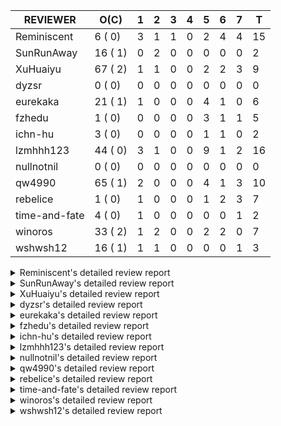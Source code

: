 |   REVIEWER    |  O(C)   | 1 | 2 | 3 | 4 | 5 | 6 | 7 | T  |
|---------------|---------|---|---|---|---|---|---|---|----|
| Reminiscent   |  6 ( 0) | 3 | 1 | 1 | 0 | 2 | 4 | 4 | 15 |
| SunRunAway    | 16 ( 1) | 0 | 2 | 0 | 0 | 0 | 0 | 0 |  2 |
| XuHuaiyu      | 67 ( 2) | 1 | 1 | 0 | 0 | 2 | 2 | 3 |  9 |
| dyzsr         |  0 ( 0) | 0 | 0 | 0 | 0 | 0 | 0 | 0 |  0 |
| eurekaka      | 21 ( 1) | 1 | 0 | 0 | 0 | 4 | 1 | 0 |  6 |
| fzhedu        |  1 ( 0) | 0 | 0 | 0 | 0 | 3 | 1 | 1 |  5 |
| ichn-hu       |  3 ( 0) | 0 | 0 | 0 | 0 | 1 | 1 | 0 |  2 |
| lzmhhh123     | 44 ( 0) | 3 | 1 | 0 | 0 | 9 | 1 | 2 | 16 |
| nullnotnil    |  0 ( 0) | 0 | 0 | 0 | 0 | 0 | 0 | 0 |  0 |
| qw4990        | 65 ( 1) | 2 | 0 | 0 | 0 | 4 | 1 | 3 | 10 |
| rebelice      |  1 ( 0) | 1 | 0 | 0 | 0 | 1 | 2 | 3 |  7 |
| time-and-fate |  4 ( 0) | 1 | 0 | 0 | 0 | 0 | 0 | 1 |  2 |
| winoros       | 33 ( 2) | 1 | 2 | 0 | 0 | 2 | 2 | 0 |  7 |
| wshwsh12      | 16 ( 1) | 1 | 1 | 0 | 0 | 0 | 0 | 1 |  3 |


<details> 
  <summary>Reminiscent's detailed review report</summary> 

## To Be Reviewed

|    REPO    |                                                                     PR                                                                      | C | LASTED |
|------------|---------------------------------------------------------------------------------------------------------------------------------------------|---|--------|
| tidb/21896 | [planner: fix union doesn't handle collate correctly (#21854)](https://github.com/pingcap/tidb/pull/21896)                                  |   | 85d19h |
| tidb/22354 | [planner: do not cache prepared plan if optimization depends on mutable constant (#22349)](https://github.com/pingcap/tidb/pull/22354)      |   | 63d23h |
| tidb/23074 | [planner: fix range partition prune bug for IN expr (#22894) (#22938)](https://github.com/pingcap/tidb/pull/23074)                          |   | 13d17h |
| tidb/23283 | [util: optimize the performance of restore with db (#22910)](https://github.com/pingcap/tidb/pull/23283)                                    |   | 4d17h  |
| tidb/23293 | [planner: fix the bug that wrong collation is used when try fast path for enum or set (#23217)](https://github.com/pingcap/tidb/pull/23293) |   | 4d14h  |
| tidb/23349 | [*: hide `index-usage-sync-lease` config](https://github.com/pingcap/tidb/pull/23349)                                                       |   | 17h    |


## Reviewed in Last 7 Days

|    REPO    |                                                                       PR                                                                        | C | D |   R    |
|------------|-------------------------------------------------------------------------------------------------------------------------------------------------|---|---|--------|
| tidb/23333 | [statistics: hide the `tidb_analyze_version` before it's GA (#23327)](https://github.com/pingcap/tidb/pull/23333)                               |   | 1 | 1h     |
| tidb/23328 | [planner: hide the switch of dynamic-pruning and global-stats (#23320)](https://github.com/pingcap/tidb/pull/23328)                             |   | 1 | 3h     |
| tidb/23327 | [statistics: hide the `tidb_analyze_version` before it's GA](https://github.com/pingcap/tidb/pull/23327)                                        |   | 1 | 6h     |
| tidb/23320 | [planner: hide the switch of dynamic-pruning and global-stats](https://github.com/pingcap/tidb/pull/23320)                                      |   | 2 | 0h     |
| tidb/23292 | [planner: fix the bug that wrong collation is used when try fast path for enum or set (#23217)](https://github.com/pingcap/tidb/pull/23292)     |   | 3 | 2d14h  |
| tidb/23217 | [planner: fix the bug that wrong collation is used when try fast path for enum or set](https://github.com/pingcap/tidb/pull/23217)              |   | 5 | 2d20h  |
| tidb/23265 | [statistics: add multi-column index test cases for global-statas](https://github.com/pingcap/tidb/pull/23265)                                   |   | 5 | 17h    |
| tidb/22910 | [util: optimize the performance of restore with db](https://github.com/pingcap/tidb/pull/22910)                                                 |   | 6 | 15d0h  |
| tidb/23219 | [statistics: fix a case that auto-analyze is triggered outside its time range (#23214)](https://github.com/pingcap/tidb/pull/23219)             |   | 6 | 1d16h  |
| tidb/23231 | [statistics: add a test case which builds global-stats on different versions of partition-stats](https://github.com/pingcap/tidb/pull/23231)    |   | 6 | 22h    |
| tidb/22914 | [partition: fix hash partition with not between condition get wrong result](https://github.com/pingcap/tidb/pull/22914)                         |   | 6 | 14d18h |
| tidb/23242 | [planner: fix a panic caused by unmatched FieldNames and ColsInfo in partition pruning](https://github.com/pingcap/tidb/pull/23242)             |   | 7 | 14h    |
| tidb/23240 | [config: disable prepare plan cache by default](https://github.com/pingcap/tidb/pull/23240)                                                     |   | 7 | 16h    |
| tidb/23226 | [server: remove unstable tiflash fallback testcase](https://github.com/pingcap/tidb/pull/23226)                                                 |   | 7 | 4h     |
| tidb/23228 | [statistics: update the count and modify variables of global-stats as well when dumping delta info](https://github.com/pingcap/tidb/pull/23228) |   | 7 | 1h     |


</details> 


<details> 
  <summary>SunRunAway's detailed review report</summary> 

## To Be Reviewed

|    REPO    |                                                                  PR                                                                   | C | LASTED  |
|------------|---------------------------------------------------------------------------------------------------------------------------------------|---|---------|
| tidb/19178 | [executor: Refactor probe channel](https://github.com/pingcap/tidb/pull/19178)                                                        |   | 215d16h |
| tidb/19347 | [executor: support new syntax `create/drop binding for digest` for tidb dashboard usage](https://github.com/pingcap/tidb/pull/19347)  |   | 207d23h |
| tidb/19807 | [executor: parallel evaluation for hash aggregate distinct](https://github.com/pingcap/tidb/pull/19807)                               |   | 193d11h |
| tidb/19900 | [executor: enable inline projection for sort&topN](https://github.com/pingcap/tidb/pull/19900)                                        | Y | 188d18h |
| tidb/20140 | [expressions: Support `bin-to-uuid` and `uuid-to-bin`](https://github.com/pingcap/tidb/pull/20140)                                    |   | 175d22h |
| tidb/20765 | [planner: support stable result mode](https://github.com/pingcap/tidb/pull/20765)                                                     |   | 134d17h |
| tidb/21207 | [planner: fix the inappropriate out-of-range range estimation rule](https://github.com/pingcap/tidb/pull/21207)                       |   | 113d19h |
| tidb/21834 | [planner: enhanced index range calculation plan](https://github.com/pingcap/tidb/pull/21834)                                          |   | 90d18h  |
| tidb/21876 | [planner: bypass the DNF restriction if index merge hint is specified (#20799)](https://github.com/pingcap/tidb/pull/21876)           |   | 88d19h  |
| tidb/21878 | [planner: do not push down lock to pointGet/bacthPointGet when selection exists](https://github.com/pingcap/tidb/pull/21878)          |   | 88d18h  |
| tidb/21956 | [planner/preprocessor: disallow into-outfile clause in some place](https://github.com/pingcap/tidb/pull/21956)                        |   | 83d23h  |
| tidb/22026 | [expression: separated arithmeticPlusIntSig](https://github.com/pingcap/tidb/pull/22026)                                              |   | 81d20h  |
| tidb/22114 | [test: fix globalkilltest (#21987)](https://github.com/pingcap/tidb/pull/22114)                                                       |   | 76d12h  |
| tidb/22217 | [*: rewrite origin SQL with default DB for SQL bindings (#21275)](https://github.com/pingcap/tidb/pull/22217)                         |   | 69d17h  |
| tidb/22365 | [planner: check index valid while forUpdateRead (#22152)](https://github.com/pingcap/tidb/pull/22365)                                 |   | 63d19h  |
| tidb/22379 | [[experiment] executor: allow aggregation to spill disk when running out of memory quota](https://github.com/pingcap/tidb/pull/22379) |   | 62d19h  |


## Reviewed in Last 7 Days

|    REPO    |                                             PR                                              | C | D |   R   |
|------------|---------------------------------------------------------------------------------------------|---|---|-------|
| tidb/23224 | [docs: Add Proposal for dynamic privileges](https://github.com/pingcap/tidb/pull/23224)     |   | 2 | 5d15h |
| tidb/23223 | [docs: add proposal for Security Enhanced Mode](https://github.com/pingcap/tidb/pull/23223) |   | 2 | 5d7h  |


</details> 


<details> 
  <summary>XuHuaiyu's detailed review report</summary> 

## To Be Reviewed

|     REPO     |                                                                              PR                                                                               | C | LASTED  |
|--------------|---------------------------------------------------------------------------------------------------------------------------------------------------------------|---|---------|
| docs-cn/5619 | [Update data-type-date-and-time.md](https://github.com/pingcap/docs-cn/pull/5619)                                                                             |   | 18d16h  |
| tidb/19900   | [executor: enable inline projection for sort&topN](https://github.com/pingcap/tidb/pull/19900)                                                                | Y | 188d18h |
| docs-cn/5671 | [tidb: Add time format description](https://github.com/pingcap/docs-cn/pull/5671)                                                                             |   | 12d11h  |
| tidb/19957   | [executor: add builtin aggregate function `json_arrayagg`](https://github.com/pingcap/tidb/pull/19957)                                                        | Y | 186d14h |
| tidb/20140   | [expressions: Support `bin-to-uuid` and `uuid-to-bin`](https://github.com/pingcap/tidb/pull/20140)                                                            |   | 175d22h |
| tidb/20311   | [expression: fix overflow error when convert bit to int64 (#20266)](https://github.com/pingcap/tidb/pull/20311)                                               |   | 167d21h |
| tidb/20790   | [collation: add pinyin collation for chinese charset support](https://github.com/pingcap/tidb/pull/20790)                                                     |   | 133d20h |
| tidb/20905   | [planner: fix statement-optimize not work in `TryFastPlan`](https://github.com/pingcap/tidb/pull/20905)                                                       |   | 130d17h |
| tidb/20972   | [expression: POC implementation of Vitess hashing algorithm.](https://github.com/pingcap/tidb/pull/20972)                                                     |   | 126d1h  |
| tidb/21064   | [planner, executor: fix cast not check error](https://github.com/pingcap/tidb/pull/21064)                                                                     |   | 121d8h  |
| tidb/21149   | [executor:Add runtime stat for IndexMergeReaderExecutor (#20653)](https://github.com/pingcap/tidb/pull/21149)                                                 |   | 117d14h |
| tidb/21228   | [executor: return the result immediately when combining LIMIT row_count with DISTINCT](https://github.com/pingcap/tidb/pull/21228)                            |   | 113d13h |
| tidb/21304   | [executor: Add the HashAggExec runtime information (#20577)](https://github.com/pingcap/tidb/pull/21304)                                                      |   | 111d12h |
| tidb/21334   | [*: make rollback work on user-defined variables](https://github.com/pingcap/tidb/pull/21334)                                                                 |   | 110d14h |
| tidb/21401   | [expression: incompatibility with MySQL for ADDTIME()](https://github.com/pingcap/tidb/pull/21401)                                                            |   | 106d11h |
| tidb/21476   | [planner: check for decimal format in cast expr (#20836)](https://github.com/pingcap/tidb/pull/21476)                                                         |   | 103d15h |
| tidb/21536   | [executor: add slow-log file meta cache to avoid repeat read file meta information](https://github.com/pingcap/tidb/pull/21536)                               |   | 99d15h  |
| tidb/21564   | [ddl: fix Incorrect behavior of NO_ZERO_DATE when altering table](https://github.com/pingcap/tidb/pull/21564)                                                 |   | 98d15h  |
| tidb/21853   | [expression: fix compatibility behaviors in time_format with MySQL (#21559)](https://github.com/pingcap/tidb/pull/21853)                                      |   | 89d19h  |
| tidb/21896   | [planner: fix union doesn't handle collate correctly (#21854)](https://github.com/pingcap/tidb/pull/21896)                                                    |   | 85d19h  |
| tidb/22131   | [privilege: remove leading and trailing space when create user and role](https://github.com/pingcap/tidb/pull/22131)                                          |   | 75d19h  |
| tidb/22149   | [session: set process info before building plan (#22101)](https://github.com/pingcap/tidb/pull/22149)                                                         |   | 71d19h  |
| tidb/22163   | [expression: separated arithmeticMinusIntSig](https://github.com/pingcap/tidb/pull/22163)                                                                     |   | 71d13h  |
| tidb/22186   | [executor: fix select into outfile with year type column has no data (#22175)](https://github.com/pingcap/tidb/pull/22186)                                    |   | 70d16h  |
| tidb/22294   | [planner, table: optimize the list partition pruner for range query](https://github.com/pingcap/tidb/pull/22294)                                              |   | 67d20h  |
| tidb/22307   | [ddl: fix update can see columns not public](https://github.com/pingcap/tidb/pull/22307)                                                                      |   | 67d16h  |
| tidb/22381   | [planner: check schema stale for plan cache when forUpdateRead](https://github.com/pingcap/tidb/pull/22381)                                                   |   | 62d14h  |
| tidb/22616   | [expression: from_unixtime accept 64-bit integers](https://github.com/pingcap/tidb/pull/22616)                                                                |   | 46d23h  |
| tidb/22617   | [metrics: fix wrong bucket name of coprocessor cache (#22454)](https://github.com/pingcap/tidb/pull/22617)                                                    |   | 46d23h  |
| tidb/22624   | [ planner: not pruning column used by union scan condition (#21640)](https://github.com/pingcap/tidb/pull/22624)                                              |   | 46d17h  |
| tidb/22631   | [executor: refine window processor](https://github.com/pingcap/tidb/pull/22631)                                                                               |   | 44d23h  |
| tidb/22696   | [expression: enable arithmetic Mod push down](https://github.com/pingcap/tidb/pull/22696)                                                                     |   | 41d17h  |
| tidb/22711   | [executor: Fix inline schema name](https://github.com/pingcap/tidb/pull/22711)                                                                                |   | 41d11h  |
| tidb/22722   | [planner, errno: make error code of ErrMixOfGroupFuncAndFields consistent with MySQL](https://github.com/pingcap/tidb/pull/22722)                             |   | 40d20h  |
| tidb/22814   | [expression: fix enum and set type expression in where clause (#22785)](https://github.com/pingcap/tidb/pull/22814)                                           |   | 25d19h  |
| tidb/22815   | [expression: fix enum and set type expression in where clause (#22785)](https://github.com/pingcap/tidb/pull/22815)                                           |   | 25d19h  |
| tidb/22844   | [expression: do not adjust int when it is null and compared year (#22821)](https://github.com/pingcap/tidb/pull/22844)                                        |   | 24d19h  |
| tidb/22914   | [partition: fix hash partition with not between condition get wrong result](https://github.com/pingcap/tidb/pull/22914)                                       |   | 20d18h  |
| tidb/22926   | [expression: add overflow check in multiplyInt](https://github.com/pingcap/tidb/pull/22926)                                                                   |   | 20d13h  |
| tidb/23012   | [executor: fix affected rows of ddls and complete uint tests](https://github.com/pingcap/tidb/pull/23012)                                                     |   | 16d16h  |
| tidb/23104   | [executor: fix wrong key range of index scan when filter is comparing year column with NULL (#23079)](https://github.com/pingcap/tidb/pull/23104)             |   | 12d18h  |
| tidb/23105   | [executor: fix wrong key range of index scan when filter is comparing year column with NULL (#23079)](https://github.com/pingcap/tidb/pull/23105)             |   | 12d18h  |
| tidb/23111   | [executor: fix linter --enable=deadcode check error in executor(#22979)](https://github.com/pingcap/tidb/pull/23111)                                          |   | 12d17h  |
| tidb/23128   | [statistics: refactor the statistics package use the RestrictedSQLExecutor API (#22636)](https://github.com/pingcap/tidb/pull/23128)                          |   | 11d22h  |
| tidb/23152   | [expression: fix wrong error info (#22760)](https://github.com/pingcap/tidb/pull/23152)                                                                       |   | 9d14h   |
| tidb/23191   | [planner/core: convert decimal type for mpp join before shuffling.](https://github.com/pingcap/tidb/pull/23191)                                               |   | 7d19h   |
| tidb/23196   | [types: fix the bug about the wrong query result for decimal type  (#22507)](https://github.com/pingcap/tidb/pull/23196)                                      |   | 7d18h   |
| tidb/23210   | [planner: fixed a bug that prevented SPM from taking effect (#23197)](https://github.com/pingcap/tidb/pull/23210)                                             |   | 7d16h   |
| tidb/23220   | [Release 4.0](https://github.com/pingcap/tidb/pull/23220)                                                                                                     |   | 7d11h   |
| tidb/23227   | [executor: hash join out of index panic when enum column value is zero (#23162)](https://github.com/pingcap/tidb/pull/23227)                                  |   | 6d22h   |
| tidb/23233   | [planner: fix incorrect duration between compare (#22830)](https://github.com/pingcap/tidb/pull/23233)                                                        |   | 6d18h   |
| tidb/23234   | [planner: fix incorrect duration between compare (#22830)](https://github.com/pingcap/tidb/pull/23234)                                                        |   | 6d18h   |
| tidb/23245   | [*: Add security enhanced mode as experimental](https://github.com/pingcap/tidb/pull/23245)                                                                   |   | 6d6h    |
| tidb/23257   | [executor: group_concat aggr panic when session.group_concat_max_len is small (#23131)](https://github.com/pingcap/tidb/pull/23257)                           |   | 5d18h   |
| tidb/23268   | [*: add infoschema client errors (#22382)](https://github.com/pingcap/tidb/pull/23268)                                                                        |   | 5d15h   |
| tidb/23278   | [executor: wrong result of nullif expr when used with is null expr. (#23170)](https://github.com/pingcap/tidb/pull/23278)                                     |   | 4d18h   |
| tidb/23285   | [executor, expression: fix the incorrect result of AVG function](https://github.com/pingcap/tidb/pull/23285)                                                  |   | 4d17h   |
| tidb/23295   | [util, types: don't let SPM be affected by charset (#23161)](https://github.com/pingcap/tidb/pull/23295)                                                      |   | 4d11h   |
| tidb/23332   | [excutor: fix the date precision of `builtinCastDurationAsStringSig.vecEvalString` #23314 #23286](https://github.com/pingcap/tidb/pull/23332)                 |   | 20h     |
| tidb/23335   | [expression: fix unexpected constant fold when year compare string (#23281)](https://github.com/pingcap/tidb/pull/23335)                                      |   | 19h     |
| tidb/23336   | [expression: fix unexpected constant fold when year compare string (#23281)](https://github.com/pingcap/tidb/pull/23336)                                      |   | 19h     |
| tidb/23337   | [expression: fix unexpected constant fold when year compare string (#23281)](https://github.com/pingcap/tidb/pull/23337)                                      |   | 19h     |
| tidb/23340   | [executor: fix unexpected NotNullFlag in case when expr ret type (#23102)](https://github.com/pingcap/tidb/pull/23340)                                        |   | 19h     |
| tidb/23347   | [planner: show cast type in EXPLAIN in coptask (#23123)](https://github.com/pingcap/tidb/pull/23347)                                                          |   | 18h     |
| tidb/23348   | [planner: show cast type in EXPLAIN in coptask (#23123)](https://github.com/pingcap/tidb/pull/23348)                                                          |   | 18h     |
| tidb/23350   | [util/stringutil, util/ranger, planner: use hierarchical separators to simplify the parsing for info of EXPLAIN ](https://github.com/pingcap/tidb/pull/23350) |   | 17h     |
| tidb/23361   | [*: add clustered index info in `show index from` stmt (#23329)](https://github.com/pingcap/tidb/pull/23361)                                                  |   | 14h     |


## Reviewed in Last 7 Days

|     REPO     |                                                                  PR                                                                   | C | D |   R    |
|--------------|---------------------------------------------------------------------------------------------------------------------------------------|---|---|--------|
| tidb/23339   | [expression: fix refine compare constant](https://github.com/pingcap/tidb/pull/23339)                                                 |   | 1 | 5h     |
| docs-cn/5620 | [Add details for Hexadecimal Literals](https://github.com/pingcap/docs-cn/pull/5620)                                                  |   | 2 | 16d22h |
| tidb/23161   | [util, types: don't let SPM be affected by charset](https://github.com/pingcap/tidb/pull/23161)                                       |   | 5 | 4d7h   |
| tidb/23184   | [*: hide the system variables `tidb_track_aggregate_memory_usage`](https://github.com/pingcap/tidb/pull/23184)                        |   | 5 | 3d3h   |
| docs-cn/5704 | [remove system variable `tidb_track_aggregate_memory_usage`](https://github.com/pingcap/docs-cn/pull/5704)                            |   | 6 | 23h    |
| tidb/23260   | [test: fix global kill e2e test](https://github.com/pingcap/tidb/pull/23260)                                                          |   | 6 | 0h     |
| tidb/22786   | [config: deprecate `tikv-client.copr-cache.enable` and invisible some copr-cache configs](https://github.com/pingcap/tidb/pull/22786) |   | 7 | 19d20h |
| docs-cn/5699 | [docs: remove some config fields for copr cache](https://github.com/pingcap/docs-cn/pull/5699)                                        |   | 7 | 0h     |
| tidb/22830   | [planner: fix incorrect duration between compare](https://github.com/pingcap/tidb/pull/22830)                                         |   | 7 | 18d10h |


</details> 


<details> 
  <summary>dyzsr's detailed review report</summary> 

## To Be Reviewed

| REPO | PR | C | LASTED |
|------|----|---|--------|


## Reviewed in Last 7 Days

| REPO | PR | C | D | R |
|------|----|---|---|---|


</details> 


<details> 
  <summary>eurekaka's detailed review report</summary> 

## To Be Reviewed

|    REPO    |                                                                   PR                                                                   | C | LASTED  |
|------------|----------------------------------------------------------------------------------------------------------------------------------------|---|---------|
| tidb/19347 | [executor: support new syntax `create/drop binding for digest` for tidb dashboard usage](https://github.com/pingcap/tidb/pull/19347)   |   | 207d23h |
| tidb/20877 | [statistics: collect index usage information](https://github.com/pingcap/tidb/pull/20877)                                              |   | 131d17h |
| tidb/21444 | [planner: ignore anonymous index while tiflash replica is available](https://github.com/pingcap/tidb/pull/21444)                       |   | 104d12h |
| tidb/21994 | [range: fix overflow value access index ](https://github.com/pingcap/tidb/pull/21994)                                                  |   | 82d23h  |
| tidb/22342 | [session: fix two cases when updating bind info (#22338)](https://github.com/pingcap/tidb/pull/22342)                                  |   | 64d18h  |
| tidb/22354 | [planner: do not cache prepared plan if optimization depends on mutable constant (#22349)](https://github.com/pingcap/tidb/pull/22354) |   | 63d23h  |
| tidb/22369 | [session: fix the duplicate binding case when updating bind info (#22367)](https://github.com/pingcap/tidb/pull/22369)                 |   | 63d17h  |
| tidb/22416 | [core: fix subQuery at projection in only_full_group](https://github.com/pingcap/tidb/pull/22416)                                      | Y | 59d11h  |
| tidb/22559 | [planner: split test data from test cases in cbo_test.go](https://github.com/pingcap/tidb/pull/22559)                                  |   | 48d19h  |
| tidb/22778 | [*: add support for dynamic privileges](https://github.com/pingcap/tidb/pull/22778)                                                    |   | 28d7h   |
| tidb/23137 | [planner: fix index merge row count estimation logic](https://github.com/pingcap/tidb/pull/23137)                                      |   | 11d17h  |
| tidb/23208 | [statistics, util/ranger: improve selectivity calculation for DNF filters (#18741)](https://github.com/pingcap/tidb/pull/23208)        |   | 7d16h   |
| tidb/23210 | [planner: fixed a bug that prevented SPM from taking effect (#23197)](https://github.com/pingcap/tidb/pull/23210)                      |   | 7d16h   |
| tidb/23216 | [Privileges: fix delete privilege check wrongly (#22971)](https://github.com/pingcap/tidb/pull/23216)                                  |   | 7d14h   |
| tidb/23241 | [executor: fix get var expr when session var is hex literal](https://github.com/pingcap/tidb/pull/23241)                               |   | 6d16h   |
| tidb/23270 | [*: deprecate alter-primary-key configuration](https://github.com/pingcap/tidb/pull/23270)                                             |   | 5d12h   |
| tidb/23283 | [util: optimize the performance of restore with db (#22910)](https://github.com/pingcap/tidb/pull/23283)                               |   | 4d17h   |
| tidb/23295 | [util, types: don't let SPM be affected by charset (#23161)](https://github.com/pingcap/tidb/pull/23295)                               |   | 4d11h   |
| tidb/23316 | [planner: Fix rebuild range for prepared plan](https://github.com/pingcap/tidb/pull/23316)                                             |   | 1d17h   |
| tidb/23346 | [statistics: fix build extended stats panic when met NULL](https://github.com/pingcap/tidb/pull/23346)                                 |   | 18h     |
| tidb/23349 | [*: hide `index-usage-sync-lease` config](https://github.com/pingcap/tidb/pull/23349)                                                  |   | 17h     |


## Reviewed in Last 7 Days

|    REPO    |                                                         PR                                                          | C | D |   R    |
|------------|---------------------------------------------------------------------------------------------------------------------|---|---|--------|
| tidb/22853 | [planner: fix LogicalPlans that contain Window Function are ambiguous ](https://github.com/pingcap/tidb/pull/22853) |   | 1 | 23d17h |
| tidb/23175 | [planner: fix plan cache not working caused by type difference](https://github.com/pingcap/tidb/pull/23175)         |   | 5 | 3d21h  |
| tidb/23161 | [util, types: don't let SPM be affected by charset](https://github.com/pingcap/tidb/pull/23161)                     |   | 5 | 4d1h   |
| tidb/23241 | [executor: fix get var expr when session var is hex literal](https://github.com/pingcap/tidb/pull/23241)            |   | 5 | 1d21h  |
| tidb/22910 | [util: optimize the performance of restore with db](https://github.com/pingcap/tidb/pull/22910)                     |   | 5 | 16d0h  |
| tidb/23209 | [planner: fixed a bug that prevented SPM from taking effect (#23197)](https://github.com/pingcap/tidb/pull/23209)   |   | 6 | 2d1h   |


</details> 


<details> 
  <summary>fzhedu's detailed review report</summary> 

## To Be Reviewed

|    REPO    |                                                         PR                                                          | C | LASTED |
|------------|---------------------------------------------------------------------------------------------------------------------|---|--------|
| tidb/22853 | [planner: fix LogicalPlans that contain Window Function are ambiguous ](https://github.com/pingcap/tidb/pull/22853) |   | 24d12h |


## Reviewed in Last 7 Days

|    REPO    |                                                                     PR                                                                      | C | D |   R   |
|------------|---------------------------------------------------------------------------------------------------------------------------------------------|---|---|-------|
| tidb/23191 | [planner/core: convert decimal type for mpp join before shuffling.](https://github.com/pingcap/tidb/pull/23191)                             |   | 5 | 3d4h  |
| tidb/23259 | [planner: not push down mpp/join to TiFlash in some cases that TiFlash not supported the query](https://github.com/pingcap/tidb/pull/23259) |   | 5 | 1d1h  |
| tidb/23203 | [planner/core: pass the elems info to fieldtype only for exchanger](https://github.com/pingcap/tidb/pull/23203)                             |   | 5 | 3d0h  |
| tidb/22867 | [expression, planner: allow pushdown count distinct when enumerate physical plans](https://github.com/pingcap/tidb/pull/22867)              |   | 6 | 17d1h |
| tidb/23133 | [plan/core: support mpp group by expressions.](https://github.com/pingcap/tidb/pull/23133)                                                  |   | 7 | 5d0h  |


</details> 


<details> 
  <summary>ichn-hu's detailed review report</summary> 

## To Be Reviewed

|    REPO    |                                                            PR                                                             | C | LASTED |
|------------|---------------------------------------------------------------------------------------------------------------------------|---|--------|
| tidb/21853 | [expression: fix compatibility behaviors in time_format with MySQL (#21559)](https://github.com/pingcap/tidb/pull/21853)  |   | 89d19h |
| tidb/23278 | [executor: wrong result of nullif expr when used with is null expr. (#23170)](https://github.com/pingcap/tidb/pull/23278) |   | 4d18h  |
| tidb/23279 | [executor: wrong result of nullif expr when used with is null expr. (#23170)](https://github.com/pingcap/tidb/pull/23279) |   | 4d18h  |


## Reviewed in Last 7 Days

|    REPO    |                                                       PR                                                       | C | D |   R   |
|------------|----------------------------------------------------------------------------------------------------------------|---|---|-------|
| tidb/23184 | [*: hide the system variables `tidb_track_aggregate_memory_usage`](https://github.com/pingcap/tidb/pull/23184) |   | 5 | 3d3h  |
| tidb/23056 | [MPP: Kill mpp queries](https://github.com/pingcap/tidb/pull/23056)                                            |   | 6 | 8d23h |


</details> 


<details> 
  <summary>lzmhhh123's detailed review report</summary> 

## To Be Reviewed

|    REPO    |                                                                             PR                                                                              | C | LASTED  |
|------------|-------------------------------------------------------------------------------------------------------------------------------------------------------------|---|---------|
| tidb/19347 | [executor: support new syntax `create/drop binding for digest` for tidb dashboard usage](https://github.com/pingcap/tidb/pull/19347)                        |   | 207d23h |
| tidb/20444 | [expression: add json_merge_patch](https://github.com/pingcap/tidb/pull/20444)                                                                              |   | 153d21h |
| tidb/20465 | [expression: add uuidShortFunction](https://github.com/pingcap/tidb/pull/20465)                                                                             |   | 152d19h |
| tidb/20642 | [executor: modify admin executors to support partitioned table with global index](https://github.com/pingcap/tidb/pull/20642)                               |   | 141d15h |
| tidb/20903 | [planner: fix confused and unnecessary double-projection in plans.](https://github.com/pingcap/tidb/pull/20903)                                             |   | 130d17h |
| tidb/21018 | [planner: don't push down null sensitive join conditions (#19620)](https://github.com/pingcap/tidb/pull/21018)                                              |   | 124d17h |
| tidb/21195 | [brie: integrate lightning to suport IMPORT statement](https://github.com/pingcap/tidb/pull/21195)                                                          |   | 113d22h |
| tidb/21334 | [*: make rollback work on user-defined variables](https://github.com/pingcap/tidb/pull/21334)                                                               |   | 110d14h |
| tidb/21347 | [session: make rollback work on global variables](https://github.com/pingcap/tidb/pull/21347)                                                               |   | 109d19h |
| tidb/21444 | [planner: ignore anonymous index while tiflash replica is available](https://github.com/pingcap/tidb/pull/21444)                                            |   | 104d12h |
| tidb/21487 | [*: ensure TABLE statement works](https://github.com/pingcap/tidb/pull/21487)                                                                               |   | 103d4h  |
| tidb/21641 | [executor: Fix pessimistic lock doesn't work on the partition table for subquery/joins](https://github.com/pingcap/tidb/pull/21641)                         |   | 96d18h  |
| tidb/21651 | [planner: allow filter condition pushing down to IndexScan for prefix index](https://github.com/pingcap/tidb/pull/21651)                                    |   | 96d13h  |
| tidb/22126 | [*: add `sys` schema, `sys.SCHEMA_UNUSED_INDEXES` view and `sys.SCHEMA_INDEX_USAGE` view](https://github.com/pingcap/tidb/pull/22126)                       |   | 75d20h  |
| tidb/22149 | [session: set process info before building plan (#22101)](https://github.com/pingcap/tidb/pull/22149)                                                       |   | 71d19h  |
| tidb/22188 | [planner: do not use indexMerge when the path only use a single index (#22168)](https://github.com/pingcap/tidb/pull/22188)                                 |   | 70d13h  |
| tidb/22361 | [table: fix insert into _tidb_rowid panic and rebase it if needed (#22062)](https://github.com/pingcap/tidb/pull/22361)                                     |   | 63d20h  |
| tidb/22372 | [executor: fix SelectForUpdate in decorrelated subquery under pessimistic mode](https://github.com/pingcap/tidb/pull/22372)                                 |   | 63d9h   |
| tidb/22478 | [planner, executor: fix query partition table with global unique index get wrong result](https://github.com/pingcap/tidb/pull/22478)                        |   | 54d13h  |
| tidb/22631 | [executor: refine window processor](https://github.com/pingcap/tidb/pull/22631)                                                                             |   | 44d23h  |
| tidb/22699 | [brie: add error info column and history backup/restore info in sql](https://github.com/pingcap/tidb/pull/22699)                                            |   | 41d16h  |
| tidb/22857 | [mocktikv: split rpcHandler to kvHandler and coprHandler](https://github.com/pingcap/tidb/pull/22857)                                                       |   | 23d21h  |
| tidb/22926 | [expression: add overflow check in multiplyInt](https://github.com/pingcap/tidb/pull/22926)                                                                 |   | 20d13h  |
| tidb/23001 | [statistics: fix err check](https://github.com/pingcap/tidb/pull/23001)                                                                                     |   | 17d0h   |
| tidb/23022 | [executor: create PipelinedWindowExec based on current implementation and modify the windowProcessor interface](https://github.com/pingcap/tidb/pull/23022) |   | 15d18h  |
| tidb/23040 | [ddl: add truncate partition all support](https://github.com/pingcap/tidb/pull/23040)                                                                       |   | 15d13h  |
| tidb/23149 | [core: support left join and right join for join reorder](https://github.com/pingcap/tidb/pull/23149)                                                       |   | 10d12h  |
| tidb/23210 | [planner: fixed a bug that prevented SPM from taking effect (#23197)](https://github.com/pingcap/tidb/pull/23210)                                           |   | 7d16h   |
| tidb/23237 | [plan: setting not null flag for extrak pk](https://github.com/pingcap/tidb/pull/23237)                                                                     |   | 6d17h   |
| tidb/23241 | [executor: fix get var expr when session var is hex literal](https://github.com/pingcap/tidb/pull/23241)                                                    |   | 6d16h   |
| tidb/23257 | [executor: group_concat aggr panic when session.group_concat_max_len is small (#23131)](https://github.com/pingcap/tidb/pull/23257)                         |   | 5d18h   |
| tidb/23278 | [executor: wrong result of nullif expr when used with is null expr. (#23170)](https://github.com/pingcap/tidb/pull/23278)                                   |   | 4d18h   |
| tidb/23279 | [executor: wrong result of nullif expr when used with is null expr. (#23170)](https://github.com/pingcap/tidb/pull/23279)                                   |   | 4d18h   |
| tidb/23283 | [util: optimize the performance of restore with db (#22910)](https://github.com/pingcap/tidb/pull/23283)                                                    |   | 4d17h   |
| tidb/23292 | [planner: fix the bug that wrong collation is used when try fast path for enum or set (#23217)](https://github.com/pingcap/tidb/pull/23292)                 |   | 4d14h   |
| tidb/23293 | [planner: fix the bug that wrong collation is used when try fast path for enum or set (#23217)](https://github.com/pingcap/tidb/pull/23293)                 |   | 4d14h   |
| tidb/23296 | [sig/execution: fix the bug that Wrong result of comparison operation(type date / type string)](https://github.com/pingcap/tidb/pull/23296)                 |   | 4d7h    |
| tidb/23307 | [util/chunk: replace outdated link with correct one](https://github.com/pingcap/tidb/pull/23307)                                                            |   | 1d20h   |
| tidb/23324 | [test: add testleak after checking and testing](https://github.com/pingcap/tidb/pull/23324)                                                                 |   | 1d13h   |
| tidb/23337 | [expression: fix unexpected constant fold when year compare string (#23281)](https://github.com/pingcap/tidb/pull/23337)                                    |   | 19h     |
| tidb/23340 | [executor: fix unexpected NotNullFlag in case when expr ret type (#23102)](https://github.com/pingcap/tidb/pull/23340)                                      |   | 19h     |
| tidb/23347 | [planner: show cast type in EXPLAIN in coptask (#23123)](https://github.com/pingcap/tidb/pull/23347)                                                        |   | 18h     |
| tidb/23348 | [planner: show cast type in EXPLAIN in coptask (#23123)](https://github.com/pingcap/tidb/pull/23348)                                                        |   | 18h     |
| tidb/23361 | [*: add clustered index info in `show index from` stmt (#23329)](https://github.com/pingcap/tidb/pull/23361)                                                |   | 14h     |


## Reviewed in Last 7 Days

|      REPO      |                                                                       PR                                                                       | C | D |   R    |
|----------------|------------------------------------------------------------------------------------------------------------------------------------------------|---|---|--------|
| tidb/23356     | [planner: fix {index,hash,merge} join on range suffix condition clustered index (#23294)](https://github.com/pingcap/tidb/pull/23356)          |   | 1 | 0h     |
| tidb-test/1168 | [Add cast target type in explain result.](https://github.com/pingcap/tidb-test/pull/1168)                                                      |   | 1 | 0h     |
| tidb/23285     | [executor, expression: fix the incorrect result of AVG function](https://github.com/pingcap/tidb/pull/23285)                                   |   | 1 | 3d20h  |
| tidb/23294     | [planner: fix {index,hash,merge} join on range suffix condition clustered index](https://github.com/pingcap/tidb/pull/23294)                   |   | 2 | 2d13h  |
| tidb/23288     | [test: work around goroutine leak](https://github.com/pingcap/tidb/pull/23288)                                                                 |   | 5 | 0h     |
| tidb/22832     | [expression: push down EXTRACT to TiFlash](https://github.com/pingcap/tidb/pull/22832)                                                         |   | 5 | 20d9h  |
| tidb/23203     | [planner/core: pass the elems info to fieldtype only for exchanger](https://github.com/pingcap/tidb/pull/23203)                                |   | 5 | 3d0h   |
| tidb/23284     | [expression: Maintain separate scalar function pushdown lists for each engine instead of unified.](https://github.com/pingcap/tidb/pull/23284) |   | 5 | 0h     |
| tidb/23241     | [executor: fix get var expr when session var is hex literal](https://github.com/pingcap/tidb/pull/23241)                                       |   | 5 | 1d22h  |
| tidb-test/1149 | [mysql_test: add test with timezone change](https://github.com/pingcap/tidb-test/pull/1149)                                                    |   | 5 | 66d19h |
| tidb/23237     | [plan: setting not null flag for extrak pk](https://github.com/pingcap/tidb/pull/23237)                                                        |   | 5 | 1d19h  |
| tidb/23172     | [planner: set right null flag for constant value](https://github.com/pingcap/tidb/pull/23172)                                                  |   | 5 | 3d19h  |
| tidb/23276     | [Revert "executor: open childExec during execution for UnionExec (#21561)](https://github.com/pingcap/tidb/pull/23276)                         |   | 5 | 0h     |
| tikv/9787      | [copr: fix a bug that get_index_version doesn't consider some cases.](https://github.com/tikv/tikv/pull/9787)                                  |   | 6 | 0h     |
| tidb/23185     | [planner: fix prepared execute panic when sql without clustered pk condition](https://github.com/pingcap/tidb/pull/23185)                      |   | 7 | 1d4h   |
| tidb/23218     | [executor: truncate column values from index KV during admin check](https://github.com/pingcap/tidb/pull/23218)                                |   | 7 | 17h    |


</details> 


<details> 
  <summary>nullnotnil's detailed review report</summary> 

## To Be Reviewed

| REPO | PR | C | LASTED |
|------|----|---|--------|


## Reviewed in Last 7 Days

| REPO | PR | C | D | R |
|------|----|---|---|---|


</details> 


<details> 
  <summary>qw4990's detailed review report</summary> 

## To Be Reviewed

|     REPO     |                                                                             PR                                                                              | C | LASTED  |
|--------------|-------------------------------------------------------------------------------------------------------------------------------------------------------------|---|---------|
| docs-cn/5484 | [system variable: add tidb_allow_fallback_to_tikv](https://github.com/pingcap/docs-cn/pull/5484)                                                            |   | 41d17h  |
| docs/4781    | [system variable: add tidb_allow_fallback_to_tikv](https://github.com/pingcap/docs/pull/4781)                                                               |   | 41d17h  |
| docs-cn/5561 | [Add sql optimization-related docs to toc](https://github.com/pingcap/docs-cn/pull/5561)                                                                    |   | 22d15h  |
| tidb/19029   | [types: fix unexpected NOT_NULL flags](https://github.com/pingcap/tidb/pull/19029)                                                                          |   | 222d22h |
| docs-cn/5740 | [update SPM documentation for DML SQL Bind and baseline capture](https://github.com/pingcap/docs-cn/pull/5740)                                              |   | 1d15h   |
| tidb/20708   | [*: separate auto_increment ID allocator from _tidb_rowid allocator](https://github.com/pingcap/tidb/pull/20708)                                            |   | 138d20h |
| tidb/20969   | [executor: Improve the performance of appending not fixed columns](https://github.com/pingcap/tidb/pull/20969)                                              |   | 126d9h  |
| tidb/20972   | [expression: POC implementation of Vitess hashing algorithm.](https://github.com/pingcap/tidb/pull/20972)                                                   |   | 126d1h  |
| tidb/21018   | [planner: don't push down null sensitive join conditions (#19620)](https://github.com/pingcap/tidb/pull/21018)                                              |   | 124d17h |
| tidb/21149   | [executor:Add runtime stat for IndexMergeReaderExecutor (#20653)](https://github.com/pingcap/tidb/pull/21149)                                               |   | 117d14h |
| tidb/21304   | [executor: Add the HashAggExec runtime information (#20577)](https://github.com/pingcap/tidb/pull/21304)                                                    |   | 111d12h |
| tidb/21318   | [planner, expression: use the range of column types to simplify expressions](https://github.com/pingcap/tidb/pull/21318)                                    |   | 110d19h |
| tidb/21401   | [expression: incompatibility with MySQL for ADDTIME()](https://github.com/pingcap/tidb/pull/21401)                                                          |   | 106d11h |
| tidb/21476   | [planner: check for decimal format in cast expr (#20836)](https://github.com/pingcap/tidb/pull/21476)                                                       |   | 103d15h |
| tidb/21508   | [execution: fix dayofweek('0000-00-00') behavior](https://github.com/pingcap/tidb/pull/21508)                                                               |   | 102d10h |
| tidb/21876   | [planner: bypass the DNF restriction if index merge hint is specified (#20799)](https://github.com/pingcap/tidb/pull/21876)                                 |   | 88d19h  |
| tidb/21887   | [types: support %X %V %W formats for STR_TO_DATE()](https://github.com/pingcap/tidb/pull/21887)                                                             |   | 87d11h  |
| tidb/21954   | [planner/cascades: add rule `PushSelDownApply`](https://github.com/pingcap/tidb/pull/21954)                                                                 |   | 83d23h  |
| tidb/22090   | [planner: push aggregation operators down to projection by default](https://github.com/pingcap/tidb/pull/22090)                                             |   | 76d22h  |
| tidb/22146   | [executor: forbid SFU on view](https://github.com/pingcap/tidb/pull/22146)                                                                                  |   | 71d21h  |
| tidb/22217   | [*: rewrite origin SQL with default DB for SQL bindings (#21275)](https://github.com/pingcap/tidb/pull/22217)                                               |   | 69d17h  |
| tidb/22234   | [executor, planner: ON DUPLICATE UPDATE can refer to un-project col (#14412)](https://github.com/pingcap/tidb/pull/22234)                                   |   | 69d15h  |
| tidb/22261   | [time: fix parse datetime won't truncate the reluctant string (#22232)](https://github.com/pingcap/tidb/pull/22261)                                         |   | 68d19h  |
| tidb/22294   | [planner, table: optimize the list partition pruner for range query](https://github.com/pingcap/tidb/pull/22294)                                            |   | 67d20h  |
| tidb/22307   | [ddl: fix update can see columns not public](https://github.com/pingcap/tidb/pull/22307)                                                                    |   | 67d16h  |
| tidb/22342   | [session: fix two cases when updating bind info (#22338)](https://github.com/pingcap/tidb/pull/22342)                                                       |   | 64d18h  |
| tidb/22369   | [session: fix the duplicate binding case when updating bind info (#22367)](https://github.com/pingcap/tidb/pull/22369)                                      |   | 63d17h  |
| tidb/22374   | [expression: separated arithmeticIntDivideSig](https://github.com/pingcap/tidb/pull/22374)                                                                  |   | 63d0h   |
| tidb/22415   | [ddl: refactor placement package](https://github.com/pingcap/tidb/pull/22415)                                                                               |   | 59d17h  |
| tidb/22541   | [expression: Support builtin function SOUNDEX](https://github.com/pingcap/tidb/pull/22541)                                                                  |   | 49d9h   |
| tidb/22559   | [planner: split test data from test cases in cbo_test.go](https://github.com/pingcap/tidb/pull/22559)                                                       |   | 48d19h  |
| tidb/22565   | [statistics: fix panic occurs when stats cache inconsistency (#22465)](https://github.com/pingcap/tidb/pull/22565)                                          | Y | 48d17h  |
| tidb/22778   | [*: add support for dynamic privileges](https://github.com/pingcap/tidb/pull/22778)                                                                         |   | 28d7h   |
| tidb/22814   | [expression: fix enum and set type expression in where clause (#22785)](https://github.com/pingcap/tidb/pull/22814)                                         |   | 25d19h  |
| tidb/22815   | [expression: fix enum and set type expression in where clause (#22785)](https://github.com/pingcap/tidb/pull/22815)                                         |   | 25d19h  |
| tidb/22862   | [brie: fix the problem that ddl restored by BR via SQL is not replicated to downstream](https://github.com/pingcap/tidb/pull/22862)                         |   | 22d22h  |
| tidb/22915   | [planner: build correct MaxOneRow info from multi-column conditions](https://github.com/pingcap/tidb/pull/22915)                                            |   | 20d18h  |
| tidb/22923   | [expression: correct constant propagation for collation (#22666)](https://github.com/pingcap/tidb/pull/22923)                                               |   | 20d15h  |
| tidb/22924   | [planner: fix wrong index merge selection (#22825)](https://github.com/pingcap/tidb/pull/22924)                                                             |   | 20d14h  |
| tidb/22926   | [expression: add overflow check in multiplyInt](https://github.com/pingcap/tidb/pull/22926)                                                                 |   | 20d13h  |
| tidb/22984   | [executor: fix logging format of prepared statements (#16062)](https://github.com/pingcap/tidb/pull/22984)                                                  |   | 17d10h  |
| tidb/23022   | [executor: create PipelinedWindowExec based on current implementation and modify the windowProcessor interface](https://github.com/pingcap/tidb/pull/23022) |   | 15d18h  |
| tidb/23062   | [*: fix structcheck lint warnings](https://github.com/pingcap/tidb/pull/23062)                                                                              |   | 13d19h  |
| tidb/23074   | [planner: fix range partition prune bug for IN expr (#22894) (#22938)](https://github.com/pingcap/tidb/pull/23074)                                          |   | 13d17h  |
| tidb/23105   | [executor: fix wrong key range of index scan when filter is comparing year column with NULL (#23079)](https://github.com/pingcap/tidb/pull/23105)           |   | 12d18h  |
| tidb/23119   | [statistics: remove existing deleted extended stats when add a new one](https://github.com/pingcap/tidb/pull/23119)                                         |   | 12d14h  |
| tidb/23137   | [planner: fix index merge row count estimation logic](https://github.com/pingcap/tidb/pull/23137)                                                           |   | 11d17h  |
| tidb/23152   | [expression: fix wrong error info (#22760)](https://github.com/pingcap/tidb/pull/23152)                                                                     |   | 9d14h   |
| tidb/23171   | [store/tikv:move option from kv to tikv, and make define as a normal int](https://github.com/pingcap/tidb/pull/23171)                                       |   | 8d17h   |
| tidb/23196   | [types: fix the bug about the wrong query result for decimal type  (#22507)](https://github.com/pingcap/tidb/pull/23196)                                    |   | 7d18h   |
| tidb/23201   | [executor, server: load_data.go is changed and add unit test](https://github.com/pingcap/tidb/pull/23201)                                                   |   | 7d17h   |
| tidb/23208   | [statistics, util/ranger: improve selectivity calculation for DNF filters (#18741)](https://github.com/pingcap/tidb/pull/23208)                             |   | 7d16h   |
| tidb/23210   | [planner: fixed a bug that prevented SPM from taking effect (#23197)](https://github.com/pingcap/tidb/pull/23210)                                           |   | 7d16h   |
| tidb/23234   | [planner: fix incorrect duration between compare (#22830)](https://github.com/pingcap/tidb/pull/23234)                                                      |   | 6d18h   |
| tidb/23238   | [planner: fix wrong PointGet / TableDual plan reused in plan cache](https://github.com/pingcap/tidb/pull/23238)                                             |   | 6d17h   |
| tidb/23283   | [util: optimize the performance of restore with db (#22910)](https://github.com/pingcap/tidb/pull/23283)                                                    |   | 4d17h   |
| tidb/23284   | [expression: Maintain separate scalar function pushdown lists for each engine instead of unified.](https://github.com/pingcap/tidb/pull/23284)              |   | 4d17h   |
| tidb/23292   | [planner: fix the bug that wrong collation is used when try fast path for enum or set (#23217)](https://github.com/pingcap/tidb/pull/23292)                 |   | 4d14h   |
| tidb/23293   | [planner: fix the bug that wrong collation is used when try fast path for enum or set (#23217)](https://github.com/pingcap/tidb/pull/23293)                 |   | 4d14h   |
| tidb/23295   | [util, types: don't let SPM be affected by charset (#23161)](https://github.com/pingcap/tidb/pull/23295)                                                    |   | 4d11h   |
| tidb/23316   | [planner: Fix rebuild range for prepared plan](https://github.com/pingcap/tidb/pull/23316)                                                                  |   | 1d17h   |
| tidb/23339   | [expression: fix refine compare constant](https://github.com/pingcap/tidb/pull/23339)                                                                       |   | 19h     |
| tidb/23345   | [sessionctx: hide extended stats variable in SHOW VARIABLES temporarily](https://github.com/pingcap/tidb/pull/23345)                                        |   | 18h     |
| tidb/23349   | [*: hide `index-usage-sync-lease` config](https://github.com/pingcap/tidb/pull/23349)                                                                       |   | 17h     |
| tidb/23361   | [*: add clustered index info in `show index from` stmt (#23329)](https://github.com/pingcap/tidb/pull/23361)                                                |   | 14h     |


## Reviewed in Last 7 Days

|    REPO    |                                                                 PR                                                                 | C | D |   R   |
|------------|------------------------------------------------------------------------------------------------------------------------------------|---|---|-------|
| tidb/23333 | [statistics: hide the `tidb_analyze_version` before it's GA (#23327)](https://github.com/pingcap/tidb/pull/23333)                  |   | 1 | 1h    |
| tidb/23327 | [statistics: hide the `tidb_analyze_version` before it's GA](https://github.com/pingcap/tidb/pull/23327)                           |   | 1 | 8h    |
| tidb/23161 | [util, types: don't let SPM be affected by charset](https://github.com/pingcap/tidb/pull/23161)                                    |   | 5 | 4d1h  |
| tidb/23217 | [planner: fix the bug that wrong collation is used when try fast path for enum or set](https://github.com/pingcap/tidb/pull/23217) |   | 5 | 2d20h |
| tidb/23256 | [statistics: add tests for global-stats when add and delete a single partition](https://github.com/pingcap/tidb/pull/23256)        |   | 5 | 23h   |
| tidb/23088 | [statistics: delete extended stats cache item in current tidb synchronously](https://github.com/pingcap/tidb/pull/23088)           |   | 5 | 8d14h |
| tidb/23240 | [config: disable prepare plan cache by default](https://github.com/pingcap/tidb/pull/23240)                                        |   | 6 | 21h   |
| tidb/23226 | [server: remove unstable tiflash fallback testcase](https://github.com/pingcap/tidb/pull/23226)                                    |   | 7 | 4h    |
| tidb/23181 | [statistics: test the auto analyze and feedback for the global-level stats](https://github.com/pingcap/tidb/pull/23181)            |   | 7 | 1d5h  |
| tidb/23133 | [plan/core: support mpp group by expressions.](https://github.com/pingcap/tidb/pull/23133)                                         |   | 7 | 5d0h  |


</details> 


<details> 
  <summary>rebelice's detailed review report</summary> 

## To Be Reviewed

|    REPO    |                                                         PR                                                         | C | LASTED |
|------------|--------------------------------------------------------------------------------------------------------------------|---|--------|
| tidb/23074 | [planner: fix range partition prune bug for IN expr (#22894) (#22938)](https://github.com/pingcap/tidb/pull/23074) |   | 13d17h |


## Reviewed in Last 7 Days

|    REPO    |                                                                       PR                                                                        | C | D |  R   |
|------------|-------------------------------------------------------------------------------------------------------------------------------------------------|---|---|------|
| tidb/23354 | [planner: remove some risky cache operations in the plan builder](https://github.com/pingcap/tidb/pull/23354)                                   |   | 1 | 2h   |
| tidb/23256 | [statistics: add tests for global-stats when add and delete a single partition](https://github.com/pingcap/tidb/pull/23256)                     |   | 5 | 23h  |
| tidb/23265 | [statistics: add multi-column index test cases for global-statas](https://github.com/pingcap/tidb/pull/23265)                                   |   | 6 | 2h   |
| tidb/23242 | [planner: fix a panic caused by unmatched FieldNames and ColsInfo in partition pruning](https://github.com/pingcap/tidb/pull/23242)             |   | 6 | 18h  |
| tidb/23181 | [statistics: test the auto analyze and feedback for the global-level stats](https://github.com/pingcap/tidb/pull/23181)                         |   | 7 | 1d5h |
| tidb/23231 | [statistics: add a test case which builds global-stats on different versions of partition-stats](https://github.com/pingcap/tidb/pull/23231)    |   | 7 | 0h   |
| tidb/23228 | [statistics: update the count and modify variables of global-stats as well when dumping delta info](https://github.com/pingcap/tidb/pull/23228) |   | 7 | 0h   |


</details> 


<details> 
  <summary>time-and-fate's detailed review report</summary> 

## To Be Reviewed

|    REPO    |                                                         PR                                                          | C | LASTED  |
|------------|---------------------------------------------------------------------------------------------------------------------|---|---------|
| tidb/20877 | [statistics: collect index usage information](https://github.com/pingcap/tidb/pull/20877)                           |   | 131d17h |
| tidb/22853 | [planner: fix LogicalPlans that contain Window Function are ambiguous ](https://github.com/pingcap/tidb/pull/22853) |   | 24d12h  |
| tidb/23119 | [statistics: remove existing deleted extended stats when add a new one](https://github.com/pingcap/tidb/pull/23119) |   | 12d14h  |
| tidb/23333 | [statistics: hide the `tidb_analyze_version` before it's GA (#23327)](https://github.com/pingcap/tidb/pull/23333)   |   | 20h     |


## Reviewed in Last 7 Days

|    REPO    |                                                            PR                                                            | C | D |   R   |
|------------|--------------------------------------------------------------------------------------------------------------------------|---|---|-------|
| tidb/23238 | [planner: fix wrong PointGet / TableDual plan reused in plan cache](https://github.com/pingcap/tidb/pull/23238)          |   | 1 | 6d2h  |
| tidb/23088 | [statistics: delete extended stats cache item in current tidb synchronously](https://github.com/pingcap/tidb/pull/23088) |   | 7 | 6d15h |


</details> 


<details> 
  <summary>winoros's detailed review report</summary> 

## To Be Reviewed

|     REPO     |                                                                              PR                                                                               | C | LASTED  |
|--------------|---------------------------------------------------------------------------------------------------------------------------------------------------------------|---|---------|
| tidb/19957   | [executor: add builtin aggregate function `json_arrayagg`](https://github.com/pingcap/tidb/pull/19957)                                                        | Y | 186d14h |
| docs-cn/5484 | [system variable: add tidb_allow_fallback_to_tikv](https://github.com/pingcap/docs-cn/pull/5484)                                                              |   | 41d17h  |
| docs/4781    | [system variable: add tidb_allow_fallback_to_tikv](https://github.com/pingcap/docs/pull/4781)                                                                 |   | 41d17h  |
| tidb/20311   | [expression: fix overflow error when convert bit to int64 (#20266)](https://github.com/pingcap/tidb/pull/20311)                                               |   | 167d21h |
| tidb/20765   | [planner: support stable result mode](https://github.com/pingcap/tidb/pull/20765)                                                                             |   | 134d17h |
| tidb/20877   | [statistics: collect index usage information](https://github.com/pingcap/tidb/pull/20877)                                                                     |   | 131d17h |
| tidb/21018   | [planner: don't push down null sensitive join conditions (#19620)](https://github.com/pingcap/tidb/pull/21018)                                                |   | 124d17h |
| tidb/21207   | [planner: fix the inappropriate out-of-range range estimation rule](https://github.com/pingcap/tidb/pull/21207)                                               |   | 113d19h |
| tidb/21476   | [planner: check for decimal format in cast expr (#20836)](https://github.com/pingcap/tidb/pull/21476)                                                         |   | 103d15h |
| tidb/21487   | [*: ensure TABLE statement works](https://github.com/pingcap/tidb/pull/21487)                                                                                 |   | 103d4h  |
| tidb/21876   | [planner: bypass the DNF restriction if index merge hint is specified (#20799)](https://github.com/pingcap/tidb/pull/21876)                                   |   | 88d19h  |
| tidb/21954   | [planner/cascades: add rule `PushSelDownApply`](https://github.com/pingcap/tidb/pull/21954)                                                                   |   | 83d23h  |
| tidb/22181   | [planner, expression: fix error when using IN combined with subquery (#22080)](https://github.com/pingcap/tidb/pull/22181)                                    |   | 70d17h  |
| tidb/22365   | [planner: check index valid while forUpdateRead (#22152)](https://github.com/pingcap/tidb/pull/22365)                                                         |   | 63d19h  |
| tidb/22504   | [*:Fix the fetchHotRegion bug that the count always zero](https://github.com/pingcap/tidb/pull/22504)                                                         |   | 51d19h  |
| tidb/22565   | [statistics: fix panic occurs when stats cache inconsistency (#22465)](https://github.com/pingcap/tidb/pull/22565)                                            | Y | 48d17h  |
| tidb/22624   | [ planner: not pruning column used by union scan condition (#21640)](https://github.com/pingcap/tidb/pull/22624)                                              |   | 46d17h  |
| tidb/22923   | [expression: correct constant propagation for collation (#22666)](https://github.com/pingcap/tidb/pull/22923)                                                 |   | 20d15h  |
| tidb/23163   | [plugin: fix linter --enable=deadcode check error](https://github.com/pingcap/tidb/pull/23163)                                                                |   | 8d19h   |
| tidb/23208   | [statistics, util/ranger: improve selectivity calculation for DNF filters (#18741)](https://github.com/pingcap/tidb/pull/23208)                               |   | 7d16h   |
| tidb/23215   | [Privileges: fix delete privilege check wrongly (#22971)](https://github.com/pingcap/tidb/pull/23215)                                                         |   | 7d14h   |
| tidb/23216   | [Privileges: fix delete privilege check wrongly (#22971)](https://github.com/pingcap/tidb/pull/23216)                                                         |   | 7d14h   |
| tidb/23233   | [planner: fix incorrect duration between compare (#22830)](https://github.com/pingcap/tidb/pull/23233)                                                        |   | 6d18h   |
| tidb/23234   | [planner: fix incorrect duration between compare (#22830)](https://github.com/pingcap/tidb/pull/23234)                                                        |   | 6d18h   |
| tidb/23238   | [planner: fix wrong PointGet / TableDual plan reused in plan cache](https://github.com/pingcap/tidb/pull/23238)                                               |   | 6d17h   |
| tidb/23246   | [planner: fix the panic in joinReOrderSolver.optimizeRecursive](https://github.com/pingcap/tidb/pull/23246)                                                   |   | 5d23h   |
| tidb/23333   | [statistics: hide the `tidb_analyze_version` before it's GA (#23327)](https://github.com/pingcap/tidb/pull/23333)                                             |   | 20h     |
| tidb/23345   | [sessionctx: hide extended stats variable in SHOW VARIABLES temporarily](https://github.com/pingcap/tidb/pull/23345)                                          |   | 18h     |
| tidb/23346   | [statistics: fix build extended stats panic when met NULL](https://github.com/pingcap/tidb/pull/23346)                                                        |   | 18h     |
| tidb/23347   | [planner: show cast type in EXPLAIN in coptask (#23123)](https://github.com/pingcap/tidb/pull/23347)                                                          |   | 18h     |
| tidb/23348   | [planner: show cast type in EXPLAIN in coptask (#23123)](https://github.com/pingcap/tidb/pull/23348)                                                          |   | 18h     |
| tidb/23350   | [util/stringutil, util/ranger, planner: use hierarchical separators to simplify the parsing for info of EXPLAIN ](https://github.com/pingcap/tidb/pull/23350) |   | 17h     |
| tidb/23354   | [planner: remove some risky cache operations in the plan builder](https://github.com/pingcap/tidb/pull/23354)                                                 |   | 17h     |


## Reviewed in Last 7 Days

|    REPO    |                                                                 PR                                                                  | C | D |   R   |
|------------|-------------------------------------------------------------------------------------------------------------------------------------|---|---|-------|
| tidb/23328 | [planner: hide the switch of dynamic-pruning and global-stats (#23320)](https://github.com/pingcap/tidb/pull/23328)                 |   | 1 | 3h    |
| tidb/23320 | [planner: hide the switch of dynamic-pruning and global-stats](https://github.com/pingcap/tidb/pull/23320)                          |   | 2 | 9h    |
| tidb/23316 | [planner: Fix rebuild range for prepared plan](https://github.com/pingcap/tidb/pull/23316)                                          |   | 2 | 7h    |
| tidb/23288 | [test: work around goroutine leak](https://github.com/pingcap/tidb/pull/23288)                                                      |   | 5 | 0h    |
| tidb/23092 | [*: fix a bug that collation is not handle for text type (#23045)](https://github.com/pingcap/tidb/pull/23092)                      |   | 5 | 8d17h |
| tidb/23248 | [server: add tiflash fallback testcase](https://github.com/pingcap/tidb/pull/23248)                                                 |   | 6 | 3h    |
| tidb/23219 | [statistics: fix a case that auto-analyze is triggered outside its time range (#23214)](https://github.com/pingcap/tidb/pull/23219) |   | 6 | 1d16h |


</details> 


<details> 
  <summary>wshwsh12's detailed review report</summary> 

## To Be Reviewed

|    REPO    |                                                                        PR                                                                         | C | LASTED  |
|------------|---------------------------------------------------------------------------------------------------------------------------------------------------|---|---------|
| tidb/19807 | [executor: parallel evaluation for hash aggregate distinct](https://github.com/pingcap/tidb/pull/19807)                                           |   | 193d11h |
| tidb/19957 | [executor: add builtin aggregate function `json_arrayagg`](https://github.com/pingcap/tidb/pull/19957)                                            | Y | 186d14h |
| tidb/21487 | [*: ensure TABLE statement works](https://github.com/pingcap/tidb/pull/21487)                                                                     |   | 103d4h  |
| tidb/21887 | [types: support %X %V %W formats for STR_TO_DATE()](https://github.com/pingcap/tidb/pull/21887)                                                   |   | 87d11h  |
| tidb/22378 | [executor: vectorize hash aggregate](https://github.com/pingcap/tidb/pull/22378)                                                                  |   | 62d19h  |
| tidb/22628 | [executor: Improve max/min window function with deque-based sliding window](https://github.com/pingcap/tidb/pull/22628)                           |   | 45d23h  |
| tidb/22815 | [expression: fix enum and set type expression in where clause (#22785)](https://github.com/pingcap/tidb/pull/22815)                               |   | 25d19h  |
| tidb/23104 | [executor: fix wrong key range of index scan when filter is comparing year column with NULL (#23079)](https://github.com/pingcap/tidb/pull/23104) |   | 12d18h  |
| tidb/23105 | [executor: fix wrong key range of index scan when filter is comparing year column with NULL (#23079)](https://github.com/pingcap/tidb/pull/23105) |   | 12d18h  |
| tidb/23128 | [statistics: refactor the statistics package use the RestrictedSQLExecutor API (#22636)](https://github.com/pingcap/tidb/pull/23128)              |   | 11d22h  |
| tidb/23234 | [planner: fix incorrect duration between compare (#22830)](https://github.com/pingcap/tidb/pull/23234)                                            |   | 6d18h   |
| tidb/23285 | [executor, expression: fix the incorrect result of AVG function](https://github.com/pingcap/tidb/pull/23285)                                      |   | 4d17h   |
| tidb/23323 | [wip:test](https://github.com/pingcap/tidb/pull/23323)                                                                                            |   | 1d14h   |
| tidb/23336 | [expression: fix unexpected constant fold when year compare string (#23281)](https://github.com/pingcap/tidb/pull/23336)                          |   | 19h     |
| tidb/23347 | [planner: show cast type in EXPLAIN in coptask (#23123)](https://github.com/pingcap/tidb/pull/23347)                                              |   | 18h     |
| tidb/23348 | [planner: show cast type in EXPLAIN in coptask (#23123)](https://github.com/pingcap/tidb/pull/23348)                                              |   | 18h     |


## Reviewed in Last 7 Days

|    REPO    |                                              PR                                               | C | D |   R    |
|------------|-----------------------------------------------------------------------------------------------|---|---|--------|
| tidb/23301 | [expression: fix unused code in util.go](https://github.com/pingcap/tidb/pull/23301)          |   | 1 | 1d23h  |
| tidb/23260 | [test: fix global kill e2e test](https://github.com/pingcap/tidb/pull/23260)                  |   | 2 | 4d1h   |
| tidb/22830 | [planner: fix incorrect duration between compare](https://github.com/pingcap/tidb/pull/22830) |   | 7 | 18d14h |


</details> 

